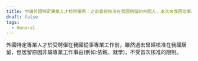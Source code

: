 ```yaml
---
title: 申請外國特定專業人才租稅優惠：之前曾經核准在我國居留的外國人，本次來我國從事專業工作是否符合「因工作而首次核准在我國居留」的規定?
draft: false
tags:
  - General
---
```

外國特定專業人才於受聘僱在我國從事專業工作前，雖然過去曾經核准在我國居留，但居留原因非屬專業工作事由(例如:依親、就學)，不受首次核准的限制。